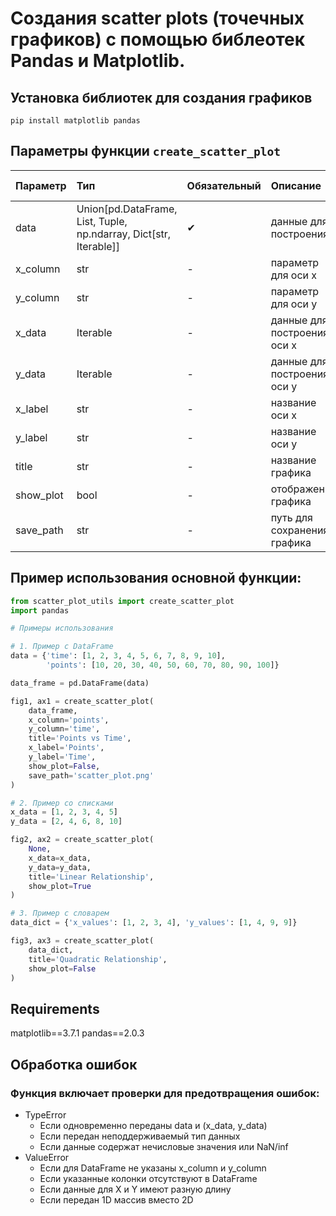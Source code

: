 # Создания scatter plots (точечных графиков) с помощью библеотек Pandas и Matplotlib.
## Установка библиотек для создания графиков
`pip install matplotlib pandas`

## Параметры функции `create_scatter_plot`
| Параметр | Тип            | Обязательный | Описание | По умолчанию |
|:---------|:---------------|:-------------|:---------|:-------------|
| data     |Union[pd.DataFrame, List, Tuple, np.ndarray, Dict[str, Iterable]]|✔             |данные для построения|-|
|x_column  |str             |-             |параметр для оси x                |None|
|y_column  |str             |-             |параметр для оси y                |None|
|x_data    |Iterable        |-             |данные для построения оси x             |None|
|y_data    |Iterable        |-             |данные для построения оси y             |None|
|x_label   |str             |-             |название оси x                    |None|
|y_label   |str             |-             |название оси y                    |None|
|title     |str             |-             |название графика                  |Scatter plot|
|show_plot |bool            |-             |отображение графика               |True|
|save_path |str             |-             |путь для сохранения графика       |None

## Пример использования основной функции:
```python
from scatter_plot_utils import create_scatter_plot
import pandas

# Примеры использования

# 1. Пример с DataFrame
data = {'time': [1, 2, 3, 4, 5, 6, 7, 8, 9, 10],
        'points': [10, 20, 30, 40, 50, 60, 70, 80, 90, 100]}

data_frame = pd.DataFrame(data)

fig1, ax1 = create_scatter_plot(
    data_frame,
    x_column='points',
    y_column='time',
    title='Points vs Time',
    x_label='Points',
    y_label='Time',
    show_plot=False,
    save_path='scatter_plot.png'
)

# 2. Пример со списками
x_data = [1, 2, 3, 4, 5]
y_data = [2, 4, 6, 8, 10]

fig2, ax2 = create_scatter_plot(
    None,
    x_data=x_data,
    y_data=y_data,
    title='Linear Relationship',
    show_plot=True
)

# 3. Пример с словарем
data_dict = {'x_values': [1, 2, 3, 4], 'y_values': [1, 4, 9, 9]}

fig3, ax3 = create_scatter_plot(
    data_dict,
    title='Quadratic Relationship',
    show_plot=False
)
```
## Requirements
matplotlib==3.7.1
pandas==2.0.3

## Обработка ошибок
### Функция включает проверки для предотвращения ошибок:

* TypeError
    - Если одновременно переданы data и (x_data, y_data)
    - Если передан неподдерживаемый тип данных
    - Если данные содержат нечисловые значения или NaN/inf
* ValueError
    - Если для DataFrame не указаны x_column и y_column
    - Если указанные колонки отсутствуют в DataFrame
    - Если данные для X и Y имеют разную длину
    - Если передан 1D массив вместо 2D
